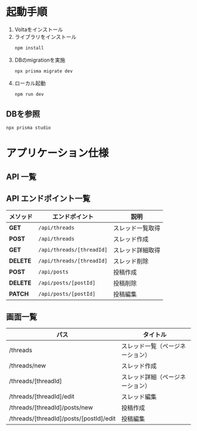 # 起動手順

1. Voltaをインストール
2. ライブラリをインストール
   ```bash
   npm install
   ```
3. DBのmigrationを実施
   ```bash
   npx prisma migrate dev
   ```
4. ローカル起動
   ```bash
   npm run dev
   ```

## DBを参照

```bash
npx prisma studio
```

# アプリケーション仕様

## API 一覧

## API エンドポイント一覧

| メソッド   | エンドポイント            | 説明             |
| ---------- | ------------------------- | ---------------- |
| **GET**    | `/api/threads`            | スレッド一覧取得 |
| **POST**   | `/api/threads`            | スレッド作成     |
| **GET**    | `/api/threads/[threadId]` | スレッド詳細取得 |
| **DELETE** | `/api/threads/[threadId]` | スレッド削除     |
| **POST**   | `/api/posts`              | 投稿作成         |
| **DELETE** | `/api/posts/[postId]`     | 投稿削除         |
| **PATCH**  | `/api/posts/[postId]`     | 投稿編集         |

## 画面一覧

| パス                                    | タイトル                         |
| --------------------------------------- | -------------------------------- |
| /threads                                | スレッド一覧（ページネーション） |
| /threads/new                            | スレッド作成                     |
| /threads/[threadId]                     | スレッド詳細（ページネーション） |
| /threads/[threadId]/edit                | スレッド編集                     |
| /threads/[threadId]/posts/new           | 投稿作成                         |
| /threads/[threadId]/posts/[postId]/edit | 投稿編集                         |

